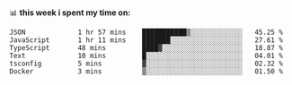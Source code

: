 📊 **this week i spent my time on:**
<!--START_SECTION:waka-->

```text
JSON             1 hr 57 mins    ███████████▒░░░░░░░░░░░░░   45.25 %
JavaScript       1 hr 11 mins    ███████░░░░░░░░░░░░░░░░░░   27.61 %
TypeScript       48 mins         ████▓░░░░░░░░░░░░░░░░░░░░   18.87 %
Text             10 mins         █░░░░░░░░░░░░░░░░░░░░░░░░   04.01 %
tsconfig         5 mins          ▓░░░░░░░░░░░░░░░░░░░░░░░░   02.32 %
Docker           3 mins          ▒░░░░░░░░░░░░░░░░░░░░░░░░   01.50 %
```

<!--END_SECTION:waka-->
